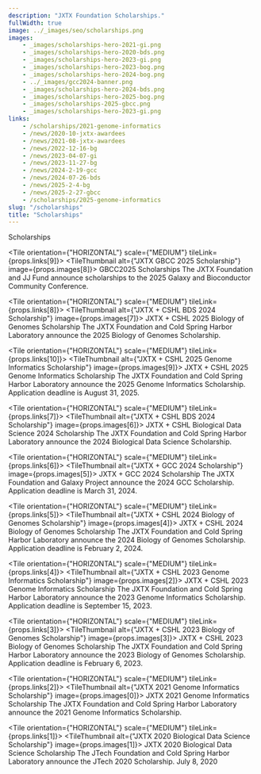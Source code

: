 ```yaml
---
description: "JXTX Foundation Scholarships."
fullWidth: true
image: ../_images/seo/scholarships.png
images:
    - _images/scholarships-hero-2021-gi.png
    - _images/scholarships-hero-2020-bds.png
    - _images/scholarships-hero-2023-gi.png
    - _images/scholarships-hero-2023-bog.png
    - _images/scholarships-hero-2024-bog.png
    - ../_images/gcc2024-banner.png
    - _images/scholarships-hero-2024-bds.png
    - _images/scholarships-hero-2025-bog.png
    - _images/scholarships-2025-gbcc.png
    - _images/scholarships-hero-2023-gi.png
links:
    - /scholarships/2021-genome-informatics
    - /news/2020-10-jxtx-awardees
    - /news/2021-08-jxtx-awardees
    - /news/2022-12-16-bg
    - /news/2023-04-07-gi
    - /news/2023-11-27-bg
    - /news/2024-2-19-gcc
    - /news/2024-07-26-bds
    - /news/2025-2-4-bg
    - /news/2025-2-27-gbcc
    - /scholarships/2025-genome-informatics
slug: "/scholarships"
title: "Scholarships"
---
```


<Headline>
<HeadlineHeading>Scholarships</HeadlineHeading>
</Headline>

<Newsroom>

<Grid columns={1}>

<Tile orientation={"HORIZONTAL"} scale={"MEDIUM"} tileLink={props.links[9]}>
<TileThumbnail alt={"JXTX GBCC 2025 Scholarship"} image={props.images[8]}></TileThumbnail>
<TileContent>
<TileHeading>
GBCC2025 Scholarships
</TileHeading>
<TileBody>
The JXTX Foundation and JJ Fund announce scholarships to the 2025 Galaxy and Bioconductor Community Conference.
</TileBody>
</TileContent>
</Tile>

</Grid>
<Grid columns={1}>

<Tile orientation={"HORIZONTAL"} scale={"MEDIUM"} tileLink={props.links[8]}>
<TileThumbnail alt={"JXTX + CSHL BDS 2024 Scholarship"} image={props.images[7]}></TileThumbnail>
<TileContent>
<TileHeading>
JXTX + CSHL 2025 Biology of Genomes Scholarship
</TileHeading>
<TileBody>
The JXTX Foundation and Cold Spring Harbor Laboratory announce the 2025 Biology of Genomes Scholarship.
</TileBody>
</TileContent>
</Tile>

</Grid>

<Grid columns={1}>

<Tile orientation={"HORIZONTAL"} scale={"MEDIUM"} tileLink={props.links[10]}>
<TileThumbnail alt={"JXTX + CSHL 2025 Genome Informatics Scholarship"} image={props.images[9]}></TileThumbnail>
<TileContent>
<TileHeading>
JXTX + CSHL 2025 Genome Informatics Scholarship
</TileHeading>
<TileBody>
The JXTX Foundation and Cold Spring Harbor Laboratory announce the 2025 Genome Informatics Scholarship. Application deadline is August 31, 2025.
</TileBody>
</TileContent>
</Tile>

</Grid>

<Grid columns={1}>

<Tile orientation={"HORIZONTAL"} scale={"MEDIUM"} tileLink={props.links[7]}>
<TileThumbnail alt={"JXTX + CSHL BDS 2024 Scholarship"} image={props.images[6]}></TileThumbnail>
<TileContent>
<TileHeading>
JXTX + CSHL Biological Data Science 2024 Scholarship
</TileHeading>
<TileBody>
The JXTX Foundation and Cold Spring Harbor Laboratory announce the 2024 Biological Data Science Scholarship.
</TileBody>
</TileContent>
</Tile>

</Grid>

<Grid columns={1}>

<Tile orientation={"HORIZONTAL"} scale={"MEDIUM"} tileLink={props.links[6]}>
<TileThumbnail alt={"JXTX + GCC 2024 Scholarship"} image={props.images[5]}></TileThumbnail>
<TileContent>
<TileHeading>
JXTX + GCC 2024 Scholarship
</TileHeading>
<TileBody>
The JXTX Foundation and Galaxy Project announce the 2024 GCC Scholarship. Application deadline is March 31, 2024.
</TileBody>
</TileContent>
</Tile>

</Grid>


<Grid columns={1}>

<Tile orientation={"HORIZONTAL"} scale={"MEDIUM"} tileLink={props.links[5]}>
<TileThumbnail alt={"JXTX + CSHL 2024 Biology of Genomes Scholarship"} image={props.images[4]}></TileThumbnail>
<TileContent>
<TileHeading>
JXTX + CSHL 2024 Biology of Genomes Scholarship
</TileHeading>
<TileBody>
The JXTX Foundation and Cold Spring Harbor Laboratory announce the 2024 Biology of Genomes Scholarship. Application deadline is February 2, 2024.
</TileBody>
</TileContent>
</Tile>

</Grid>

<!--
Past Scholarships
-->


<Grid columns={1}>

<Tile orientation={"HORIZONTAL"} scale={"MEDIUM"} tileLink={props.links[4]}>
<TileThumbnail alt={"JXTX + CSHL 2023 Genome Informatics Scholarship"} image={props.images[2]}></TileThumbnail>
<TileContent>
<TileHeading>
JXTX + CSHL 2023 Genome Informatics Scholarship
</TileHeading>
<TileBody>
The JXTX Foundation and Cold Spring Harbor Laboratory announce the 2023 Genome Informatics Scholarship. Application deadline is September 15, 2023.
</TileBody>
</TileContent>
</Tile>

</Grid>

<Grid columns={1}>

<Tile orientation={"HORIZONTAL"} scale={"MEDIUM"} tileLink={props.links[3]}>
<TileThumbnail alt={"JXTX + CSHL 2023 Biology of Genomes Scholarship"} image={props.images[3]}></TileThumbnail>
<TileContent>
<TileHeading>
JXTX + CSHL 2023 Biology of Genomes Scholarship
</TileHeading>
<TileBody>
The JXTX Foundation and Cold Spring Harbor Laboratory announce the 2023 Biology of Genomes Scholarship. Application deadline is February 6, 2023.
</TileBody>
</TileContent>
</Tile>

</Grid>


<Grid columns={1}>

<Tile orientation={"HORIZONTAL"} scale={"MEDIUM"} tileLink={props.links[2]}>
<TileThumbnail alt={"JXTX 2021 Genome Informatics Scholarship"} image={props.images[0]}></TileThumbnail>
<TileContent>
<TileHeading>
JXTX 2021 Genome Informatics Scholarship
</TileHeading>
<TileBody>
The JXTX Foundation and Cold Spring Harbor Laboratory announce the 2021 Genome Informatics Scholarship.
</TileBody>
</TileContent>
</Tile>

</Grid>

<Grid columns={1}>

<Tile orientation={"HORIZONTAL"} scale={"MEDIUM"} tileLink={props.links[1]}>
<TileThumbnail alt={"JXTX 2020 Biological Data Science Scholarship"} image={props.images[1]}></TileThumbnail>
<TileContent>
<TileHeading>
JXTX 2020 Biological Data Science Scholarship
</TileHeading>
<TileBody>
The JTech Foundation and Cold Spring Harbor Laboratory announce the JTech 2020 Scholarship.
</TileBody>
<TileDate>July 8, 2020</TileDate>
</TileContent>
</Tile>

</Grid>

</Newsroom>
